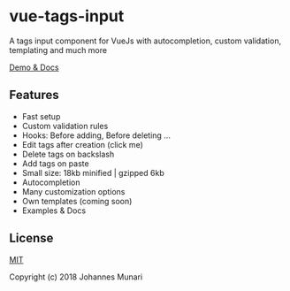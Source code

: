 # vue-tags-input

A tags input component for VueJs with autocompletion, custom validation, templating and much more

[Demo & Docs](http://www.vue-tags-input.com)

## Features

* Fast setup
* Custom validation rules
* Hooks: Before adding, Before deleting ...
* Edit tags after creation (click me)
* Delete tags on backslash
* Add tags on paste
* Small size: 18kb minified | gzipped 6kb
* Autocompletion
* Many customization options
* Own templates (coming soon)
* Examples & Docs

## License

[MIT](https://opensource.org/licenses/MIT)

Copyright (c) 2018 Johannes Munari
